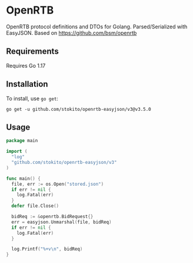 # OpenRTB

OpenRTB protocol definitions and DTOs for Golang.
Parsed/Serialized with EasyJSON.
Based on https://github.com/bsm/openrtb

## Requirements

Requires Go 1.17

## Installation

To install, use `go get`:

```shell
go get -u github.com/stokito/openrtb-easyjson/v3@v3.5.0
```

## Usage

```go
package main

import (
  "log"
  "github.com/stokito/openrtb-easyjson/v3"
)

func main() {
  file, err := os.Open("stored.json")
  if err != nil {
    log.Fatal(err)
  }
  defer file.Close()

  bidReq := &openrtb.BidRequest{}
  err = easyjson.Unmarshal(file, bidReq)
  if err != nil {
    log.Fatal(err)
  }

  log.Printf("%+v\n", bidReq)
}
```
